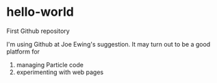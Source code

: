 # hello-world
First Github repository

I'm using Github at Joe Ewing's suggestion.
It may turn out to be a good platform for 
  1) managing Particle code
  2) experimenting with web pages
